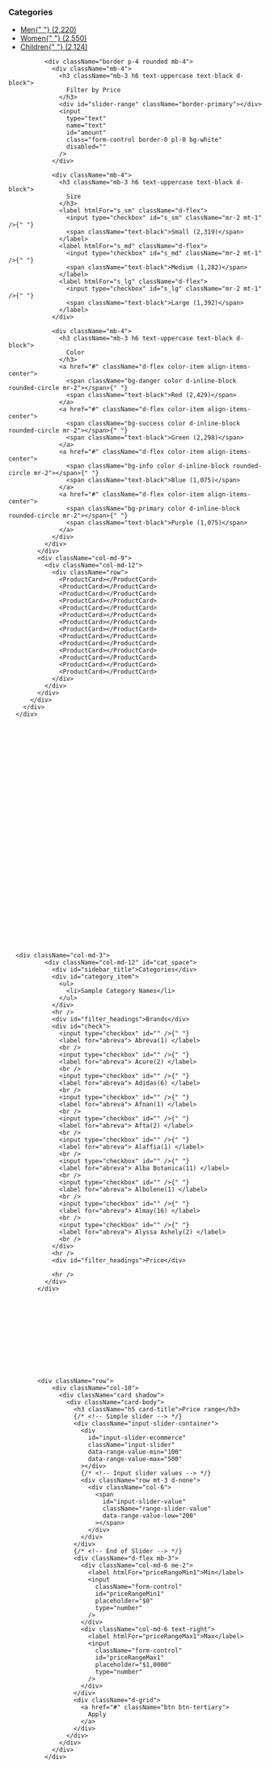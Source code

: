 <div className="container">
        <div className="col-md-12" id="marginated">
          <div className="row">
            <div className="col-md-3 order-1 mb-5 mb-md-0">
              <div className="border p-4 rounded mb-4">
                <h3 className="mb-3 h6 text-uppercase text-black d-block">
                  Categories
                </h3>
                <ul className="list-unstyled mb-0">
                  <li className="mb-1">
                    <a href="#" className="d-flex">
                      <span>Men</span>{" "}
                      <span className="text-black ml-auto">(2,220)</span>
                    </a>
                  </li>
                  <li className="mb-1">
                    <a href="#" className="d-flex">
                      <span>Women</span>{" "}
                      <span className="text-black ml-auto">(2,550)</span>
                    </a>
                  </li>
                  <li className="mb-1">
                    <a href="#" className="d-flex">
                      <span>Children</span>{" "}
                      <span className="text-black ml-auto">(2,124)</span>
                    </a>
                  </li>
                </ul>
              </div>

              <div className="border p-4 rounded mb-4">
                <div className="mb-4">
                  <h3 className="mb-3 h6 text-uppercase text-black d-block">
                    Filter by Price
                  </h3>
                  <div id="slider-range" className="border-primary"></div>
                  <input
                    type="text"
                    name="text"
                    id="amount"
                    class="form-control border-0 pl-0 bg-white"
                    disabled=""
                  />
                </div>

                <div className="mb-4">
                  <h3 className="mb-3 h6 text-uppercase text-black d-block">
                    Size
                  </h3>
                  <label htmlFor="s_sm" className="d-flex">
                    <input type="checkbox" id="s_sm" className="mr-2 mt-1" />{" "}
                    <span className="text-black">Small (2,319)</span>
                  </label>
                  <label htmlFor="s_md" className="d-flex">
                    <input type="checkbox" id="s_md" className="mr-2 mt-1" />{" "}
                    <span className="text-black">Medium (1,282)</span>
                  </label>
                  <label htmlFor="s_lg" className="d-flex">
                    <input type="checkbox" id="s_lg" className="mr-2 mt-1" />{" "}
                    <span className="text-black">Large (1,392)</span>
                  </label>
                </div>

                <div className="mb-4">
                  <h3 className="mb-3 h6 text-uppercase text-black d-block">
                    Color
                  </h3>
                  <a href="#" className="d-flex color-item align-items-center">
                    <span className="bg-danger color d-inline-block rounded-circle mr-2"></span>{" "}
                    <span className="text-black">Red (2,429)</span>
                  </a>
                  <a href="#" className="d-flex color-item align-items-center">
                    <span className="bg-success color d-inline-block rounded-circle mr-2"></span>{" "}
                    <span className="text-black">Green (2,298)</span>
                  </a>
                  <a href="#" className="d-flex color-item align-items-center">
                    <span className="bg-info color d-inline-block rounded-circle mr-2"></span>{" "}
                    <span className="text-black">Blue (1,075)</span>
                  </a>
                  <a href="#" className="d-flex color-item align-items-center">
                    <span className="bg-primary color d-inline-block rounded-circle mr-2"></span>{" "}
                    <span className="text-black">Purple (1,075)</span>
                  </a>
                </div>
              </div>
            </div>
            <div className="col-md-9">
              <div className="col-md-12">
                <div className="row">
                  <ProductCard></ProductCard>
                  <ProductCard></ProductCard>
                  <ProductCard></ProductCard>
                  <ProductCard></ProductCard>
                  <ProductCard></ProductCard>
                  <ProductCard></ProductCard>
                  <ProductCard></ProductCard>
                  <ProductCard></ProductCard>
                  <ProductCard></ProductCard>
                  <ProductCard></ProductCard>
                  <ProductCard></ProductCard>
                  <ProductCard></ProductCard>
                  <ProductCard></ProductCard>
                  <ProductCard></ProductCard>
                </div>
              </div>
            </div>
          </div>
        </div>
      </div>

































      <div className="col-md-3">
              <div className="col-md-12" id="cat_space">
                <div id="sidebar_title">Categories</div>
                <div id="category_item">
                  <ul>
                    <li>Sample Category Names</li>
                  </ul>
                </div>
                <hr />
                <div id="filter_headings">Brands</div>
                <div id="check">
                  <input type="checkbox" id="" />{" "}
                  <label for="abreva"> Abreva(1) </label>
                  <br />
                  <input type="checkbox" id="" />{" "}
                  <label for="abreva"> Acure(2) </label>
                  <br />
                  <input type="checkbox" id="" />{" "}
                  <label for="abreva"> Adidas(6) </label>
                  <br />
                  <input type="checkbox" id="" />{" "}
                  <label for="abreva"> Afnan(1) </label>
                  <br />
                  <input type="checkbox" id="" />{" "}
                  <label for="abreva"> Afta(2) </label>
                  <br />
                  <input type="checkbox" id="" />{" "}
                  <label for="abreva"> Alaffia(1) </label>
                  <br />
                  <input type="checkbox" id="" />{" "}
                  <label for="abreva"> Alba Botanica(11) </label>
                  <br />
                  <input type="checkbox" id="" />{" "}
                  <label for="abreva"> Albolene(1) </label>
                  <br />
                  <input type="checkbox" id="" />{" "}
                  <label for="abreva"> Almay(16) </label>
                  <br />
                  <input type="checkbox" id="" />{" "}
                  <label for="abreva"> Alyssa Ashely(2) </label>
                  <br />
                </div>
                <hr />
                <div id="filter_headings">Price</div>

                <hr />
              </div>
            </div>












            <div className="row">
                <div className="col-10">
                  <div className="card shadow">
                    <div className="card-body">
                      <h3 className="h5 card-title">Price range</h3>
                      {/* <!-- Simple slider --> */}
                      <div className="input-slider-container">
                        <div
                          id="input-slider-ecommerce"
                          className="input-slider"
                          data-range-value-min="100"
                          data-range-value-max="500"
                        ></div>
                        {/* <!-- Input slider values --> */}
                        <div className="row mt-3 d-none">
                          <div className="col-6">
                            <span
                              id="input-slider-value"
                              className="range-slider-value"
                              data-range-value-low="200"
                            ></span>
                          </div>
                        </div>
                      </div>
                      {/* <!-- End of Slider --> */}
                      <div className="d-flex mb-3">
                        <div className="col-md-6 me-2">
                          <label htmlFor="priceRangeMin1">Min</label>
                          <input
                            className="form-control"
                            id="priceRangeMin1"
                            placeholder="$0"
                            type="number"
                          />
                        </div>
                        <div className="col-md-6 text-right">
                          <label htmlFor="priceRangeMax1">Max</label>
                          <input
                            className="form-control"
                            id="priceRangeMax1"
                            placeholder="$1,0000"
                            type="number"
                          />
                        </div>
                      </div>
                      <div className="d-grid">
                        <a href="#" className="btn btn-tertiary">
                          Apply
                        </a>
                      </div>
                    </div>
                  </div>
                </div>
              </div>
              